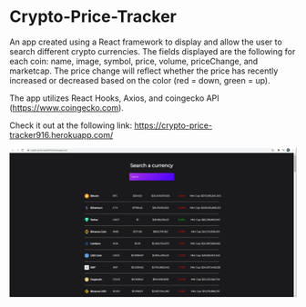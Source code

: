 # Crypto-Price-Tracker

An app created using a React framework to display and allow the user to search different crypto currencies. 
The fields displayed are the following for each coin: name, image, symbol, price, volume, priceChange, and marketcap.
The price change will reflect whether the price has recently increased or decreased based on the color (red = down, green = up).

The app utilizes React Hooks, Axios, and coingecko API (https://www.coingecko.com).

Check it out at the following link: https://crypto-price-tracker916.herokuapp.com/

![](ss.png)